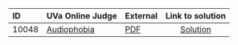 | ID | UVa Online Judge | External | Link to solution |
|:---|:---|:---|:---:|
| 10048 | [Audiophobia](https://onlinejudge.org/index.php?option=com_onlinejudge&Itemid=8&page=show_problem&problem=989) | [PDF](https://onlinejudge.org/external/100/10048.pdf) | [Solution](https%3A//github.com/versenyi98/programming-contests/tree/master/UVa%20Online%20Judge/10048%2520-%2520Audiophobia)|

